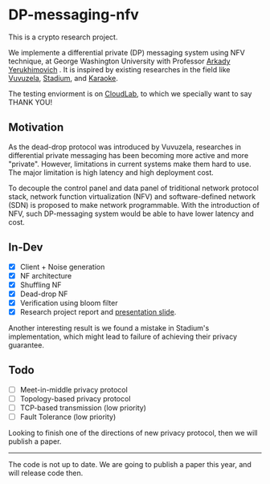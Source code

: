 # DP-messaging-nfv

This is a crypto research project.

We implemente a differential private (DP) messaging system using NFV technique, at George Washington University with Professor [Arkady Yerukhimovich](https://www2.seas.gwu.edu/~arkady/) . It is inspired by existing researches in the field like [Vuvuzela](https://www.freehaven.net/anonbib/cache/vuvuzela:sosp15.pdf), [Stadium](https://eprint.iacr.org/2016/943.pdf), and [Karaoke](https://people.csail.mit.edu/nickolai/papers/lazar-karaoke.pdf).

The testing enviorment is on [CloudLab](https://cloudlab.us/), to which we specially want to say THANK YOU!

## Motivation

As the dead-drop protocol was introduced by Vuvuzela, researches in differential private messaging has been becoming more active and more "private". However, limitations in current systems make them hard to use. The major limitation is high latency and high deployment cost.

To decouple the control panel and data panel of triditional network protocol stack, network function virtualization (NFV) and software-defined network (SDN) is proposed to make network programmable. With the introduction of NFV, such DP-messaging system would be able to have lower latency and cost.

## In-Dev

- [x] Client + Noise generation
- [x] NF architecture
- [x] Shuffling NF
- [x] Dead-drop NF
- [x] Verification using bloom filter
- [x] Research project report and [presentation slide](https://docs.google.com/presentation/d/1D8Y94qmM55OrBm45_cEeT10cFFVEJ8jcuBEv8ibcAZc/edit?usp=sharing).

Another interesting result is we found a mistake in Stadium's implementation, which might lead to failure of achieving their privacy guarantee.

## Todo

- [ ] Meet-in-middle privacy protocol
- [ ] Topology-based privacy protocol
- [ ] TCP-based transmission (low priority)
- [ ] Fault Tolerance (low priority)

Looking to finish one of the directions of new privacy protocol, then we will publish a paper.

---
The code is not up to date. We are going to publish a paper this year, and will release code then.
